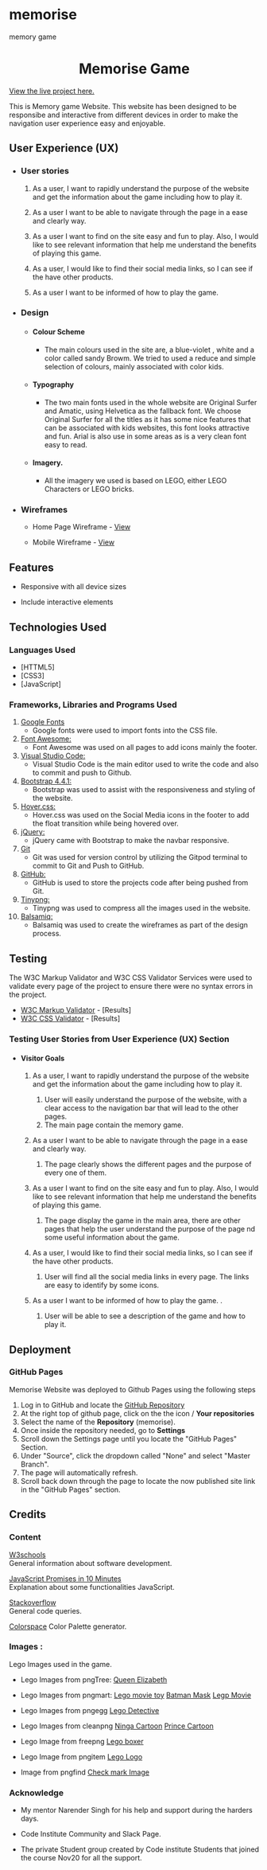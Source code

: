 # memorise
memory game

<h1 align="center">Memorise Game</h1>

[View the live project here.](https://andna5980.github.io/memorise/index.html)

This is Memory game Website. This website has been designed to be responsibe and interactive from different devices in order to make the navigation user experience easy and enjoyable.

## User Experience (UX)

-   ### User stories

    1. As a user, I want to rapidly understand the purpose of the website and get the information about the game including how to play it.

    2. As a user I want to be able to navigate through the page in a ease and clearly way.

    3. As a user I want to find on the site easy and fun to play. Also, I would like to see relevant information that help me understand the benefits of playing this game.

    4. As a user, I would like to find their social media links, so I can see if the have other products. 
    
    6. As a user I want to be informed of how to play the game. 

-  ### Design
    -   #### Colour Scheme 
        -   The main colours used in the site are, a blue-violet , white and a color called sandy Browm. We tried to used a reduce  and  simple selection of colours, mainly associated with color kids.
    -   #### Typography 
        -   The two main fonts used in the whole website are Original Surfer and  Amatic, using Helvetica as the fallback font. We choose Original Surfer for all the titles as it has some nice features that can be associated with kids websites, this font looks attractive and fun. Arial is also use in some areas as is a very clean font easy to read.  
    -   #### Imagery. 
        -   All the imagery we used is based on LEGO, either LEGO Characters or LEGO bricks.
        
*   ### Wireframes

    -   Home Page Wireframe - [View](https://github.com/andna5980/memorise/blob/main/assets/wireframes/homepage.pdf)

    -   Mobile Wireframe - [View](https://github.com/andna5980/memorise/blob/main/assets/wireframes/Mobile.pdf)

##  Features

-   Responsive with all device sizes

-   Include interactive elements

##  Technologies Used

### Languages Used

-   [HTTML5]
-   [CSS3]
-   [JavaScript]

### Frameworks, Libraries and Programs Used

1.  [Google Fonts](https://fonts.google.com)
    - Google fonts were used to import fonts into the CSS file.
1.  [Font Awesome:](https://fontawesome.com/)
    - Font Awesome was used on all pages to add icons mainly the footer.
1. [Visual Studio Code:](https://code.visualstudio.com/)
    - Visual Studio Code is the main editor used to write the code and also to commit and push to Github.
1. [Bootstrap 4.4.1:](https://getbootstrap.com/docs/4.4/getting-started/introduction/)
    - Bootstrap was used to assist with the responsiveness and styling of the website.    
1. [Hover.css:](https://ianlunn.github.io/Hover/)
    - Hover.css was used on the Social Media icons in the footer to add the float transition while being hovered over.
1. [jQuery:](https://jquery.com/)
    - jQuery came with Bootstrap to make the navbar responsive.
1. [Git](https://git-scm.com/)
    - Git was used for version control by utilizing the Gitpod terminal to commit to Git and Push to GitHub.
1. [GitHub:](https://github.com/)
    - GitHub is used to store the projects code after being pushed from Git.
1. [Tinypng:](https://tinypng.com/)
    - Tinypng was used to compress all the images used in the website.
1. [Balsamiq:](https://balsamiq.com/)
    - Balsamiq was used to create the wireframes as part of the design process.

## Testing 

The W3C Markup Validator and W3C CSS Validator Services were used to validate every page of the project to ensure there were no syntax errors in the project.

-   [W3C Markup Validator](https://jigsaw.w3.org/css-validator/#validate_by_input) - [Results]
-   [W3C CSS Validator](https://jigsaw.w3.org/css-validator/#validate_by_input) - [Results]

### Testing User Stories from User Experience (UX) Section

-   ####    Visitor Goals

    1. As a user, I want to rapidly understand the purpose of the website and get the information about the game including how to play it.
        1. User will easily understand the purpose of the website, with a clear access to the navigation bar that will lead to the other pages.
        2. The main page contain the memory game. 
    
    2. As a user I want to be able to navigate through the page in a ease and clearly way. 
        1. The page clearly shows the different pages and the purpose of every one of them.
    
    3. As a user I want to find on the site easy and fun to play. Also, I would like to see relevant information that help me understand the benefits of playing          this game.
        1. The page display the game in the main area, there are other pages that help the user understand the purpose of the page nd some useful information about            the game. 
    
    4. As a user, I would like to find their social media links, so I can see if the have other products.
        1. User will find all the social media links in every page. The links are easy to identify by some icons.
    
    5. As a user I want to be informed of how to play the game. .
        1. User will be able to see a description of the game and how to play it.


## Deployment

### GitHub Pages

Memorise Website was deployed to Github Pages using the following steps 

1. Log in to GitHub and locate the [GitHub Repository](https://github.com/)
2. At the right top of github page, click on the the icon / **Your repositories**  
3. Select the name of the **Repository** (memorise).
4. Once inside the repository needed, go to **Settings**
5. Scroll down the Settings page until you locate the "GitHub Pages" Section.
6. Under "Source", click the dropdown called "None" and select "Master Branch".
7. The page will automatically refresh.
8. Scroll back down through the page to locate the now published site link in the "GitHub Pages" section.

     
## Credits

### Content

[W3schools](https://www.w3schools.com/)  
General information about software development.

[JavaScript Promises in 10 Minutes](https://www.youtube.com/watch?v=DHvZLI7Db8E&list=PLZlA0Gpn_vH-0FlQnruw2rd1HuiYJHHkm)  
Explanation about some functionalities JavaScript.

[Stackoverflow](https://stackoverflow.com/)  
General code queries.

[Colorspace](https://mycolor.space/)
Color Palette generator.  


### Images :

Lego Images used in the game.

* Lego Images from pngTree:
[Queen Elizabeth](https://pngtree.com/freepng/queen-elizabeth-in-lego-style_4860480.html)

* Lego Images from pngmart:
[Lego movie toy](http://www.pngmart.com/image/274993/png/274992)
[Batman Mask](http://www.pngmart.com/image/222915/png/222914)
[Legp Movie](http://www.pngmart.com/image/73187/png/73186)

* Lego Images from pngegg
[Lego Detective](https://www.pngegg.com/en/png-yqzwf/download)

* Lego Images from cleanpng
[Ninga Cartoon](https://www.cleanpng.com/png-lloyd-garmadon-lego-ninjago-sensei-wu-lego-minifig-2213566/download-png.html)
[Prince Cartoon](https://www.cleanpng.com/png-diana-prince-toy-lego-super-heroes-superhero-the-s-908609/download-png.html)

* Lego Image from freepng
[Lego boxer](https://www.freepng.es/png-0owgzl/download.html)

* Lego Image from pngitem
[Lego Logo](https://www.pngitem.com/middle/iRiTbJx_lego-logo-icon-hd-png-download/)

* Image from pngfind
[Check mark Image](https://www.pngfind.com/mpng/wwwhbx_kisspng-computer-icons-check-mark-presentation-symbol-ok/)


### Acknowledge

-   My mentor Narender Singh for his help and support during the harders days.

-   Code Institute Community and Slack Page.

-   The private Student group created by Code institute Students that joined the course Nov20 for all the support.



    
